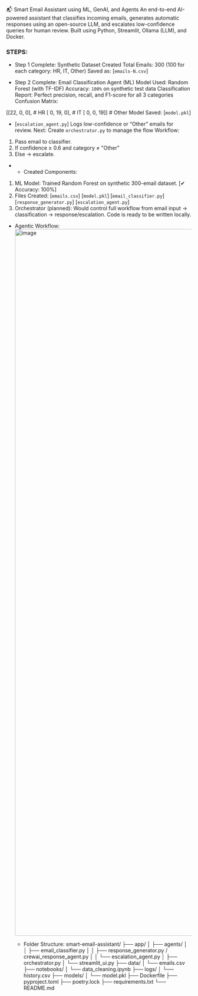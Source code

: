 📬 Smart Email Assistant using ML, GenAI, and Agents
An end-to-end AI-powered assistant that classifies incoming emails, generates automatic responses using an open-source LLM, and escalates low-confidence queries for human review. Built using Python, Streamlit, Ollama (LLM), and Docker.

### STEPS:
- Step 1 Complete: Synthetic Dataset Created
Total Emails: 300 (100 for each category: HR, IT, Other)
Saved as: [`emails-N.csv`]

- Step 2 Complete: Email Classification Agent (ML)
Model Used: Random Forest (with TF-IDF)
Accuracy: `100%` on synthetic test data
Classification Report: Perfect precision, recall, and F1-score for all 3 categories
Confusion Matrix:

[[22, 0, 0], # HR
[ 0, 19, 0], # IT
[ 0, 0, 19]] # Other
Model Saved: [`model.pkl`]

- [`escalation_agent.py`]
  Logs low-confidence or
“Other” emails for review.
Next: Create `orchestrator.py` to manage the flow
Workflow:
1. Pass email to classifier.
2. If confidence ≥ 0.6 and category ≠ "Other"
3. Else → escalate.

- - Created Components:
1. ML Model: Trained Random Forest on synthetic 300-email dataset. \[✔ Accuracy: 100%]
2. Files Created:
[`emails.csv`]
[`model.pkl`]
[`email_classifier.py`]
[`response_generator.py`]
[`escalation_agent.py`]
3. Orchestrator (planned): Would control full workflow from email input → classification →
response/escalation. Code is ready to be written locally.

- Agentic Workflow:
  <img width="1184" height="1920" alt="image" src="https://github.com/user-attachments/assets/906b320f-e8be-4b3d-945e-a5d25ae60404" />

  - Folder Structure:
    smart-email-assistant/
├── app/
│   ├── agents/
│   │   ├── email_classifier.py
│   │   ├── response_generator.py / crewai_response_agent.py
│   │   └── escalation_agent.py
│   ├── orchestrator.py
│   └── streamlit_ui.py
├── data/
│   └── emails.csv
├── notebooks/
│   └── data_cleaning.ipynb
├── logs/
│   └── history.csv
├── models/
│   └── model.pkl
├── Dockerfile
├── pyproject.toml
├── poetry.lock
├── requirements.txt
└── README.md

